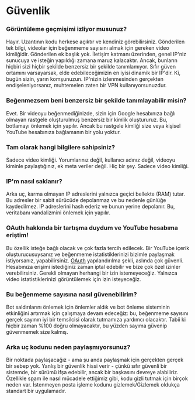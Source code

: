 # Güvenlik

 ### Görüntüleme geçmişimi izliyor musunuz?

 Hayır. Uzantının kodu herkese açıktır ve kendiniz görebilirsiniz.  Gönderilen tek bilgi, videolar için beğenmeme sayısını almak için gereken video kimliğidir.  Gönderilen ek başlık yok.  İletişim katmanı üzerinden, genel IP'niz sunucuya ve isteğin yapıldığı zamana maruz kalacaktır.  Ancak, bunların hiçbiri sizi hiçbir şekilde benzersiz bir şekilde tanımlamıyor.  Sıfır güven ortamını varsayarsak, elde edebileceğimizin en iyisi dinamik bir IP'dir.  Ki, bugün sizin, yarın komşunuzun.  IP'nizin izlenmesinden gerçekten endişeleniyorsanız, muhtemelen zaten bir VPN kullanıyorsunuzdur.

 ### Beğenmezsem beni benzersiz bir şekilde tanımlayabilir misin?

 Evet.  Bir videoyu beğenmediğinizde, sizin için Google hesabınıza bağlı olmayan rastgele oluşturulmuş benzersiz bir kimlik oluştururuz.  Bu, botlamayı önlemek için yapılır.  Ancak bu rastgele kimliği size veya kişisel YouTube hesabınıza bağlamanın bir yolu yoktur.

 ### Tam olarak hangi bilgilere sahipsiniz?

 Sadece video kimliği.  Yorumlarınız değil, kullanıcı adınız değil, videoyu kiminle paylaştığınız, ek meta veriler değil.  Hiç bir şey.  Sadece video kimliği.

 ### IP'm nasıl saklanır?

 Arka uç, karma olmayan IP adreslerini yalnızca geçici bellekte (RAM) tutar.  Bu adresler bir sabit sürücüde depolanmaz ve bu nedenle günlüğe kaydedilmez.  IP adreslerini hash ederiz ve bunun yerine depolanır.  Bu, veritabanı vandalizmini önlemek için yapılır.

 ### OAuth hakkında bir tartışma duydum ve YouTube hesabıma eriştim!

 Bu özellik isteğe bağlı olacak ve çok fazla tercih edilecek.  Bir YouTube içerik oluşturucusuysanız ve beğenmeme istatistiklerinizi bizimle paylaşmak istiyorsanız, yapabilirsiniz.  [OAuth](https://en.wikipedia.org/wiki/OAuth#:~:text=but%20without%20thing%20them%20the%20passwords.) yapılandırılma şekli, aslında çok güvenli.  Hesabınıza erişimi istediğiniz zaman iptal edebilir ve bize çok özel izinler verebilirsiniz.  Gerekli olmayan herhangi bir izin istemeyeceğiz.  Yalnızca video istatistiklerinizi görüntülemek için izin isteyeceğiz.

 ### Bu beğenmeme sayısına nasıl güvenebilirim?

 Bot saldırılarını önlemek için önlemler aldık ve bot önleme sisteminin etkinliğini artırmak için çalışmaya devam edeceğiz: bu, beğenmeme sayısını gerçek sayının iyi bir temsilcisi olarak tutmamıza yardımcı olacaktır.  Tabii ki hiçbir zaman %100 doğru olmayacaktır, bu yüzden sayıma güvenip güvenmemek size kalmış.

 ### Arka uç kodunu neden paylaşmıyorsunuz?

 Bir noktada paylaşacağız - ama şu anda paylaşmak için gerçekten gerçek bir sebep yok.  Yanlış bir güvenlik hissi verir - çünkü sıfır güvenli bir sistemde, bir sürümü ifşa edebilir, ancak bir başkasını devreye alabiliriz.  Özellikle spam ile nasıl mücadele ettiğimiz gibi, kodu gizli tutmak için birçok neden var.  İstenmeyen posta işleme kodunu gizlemek/Gizlemek oldukça standart bir uygulamadır.